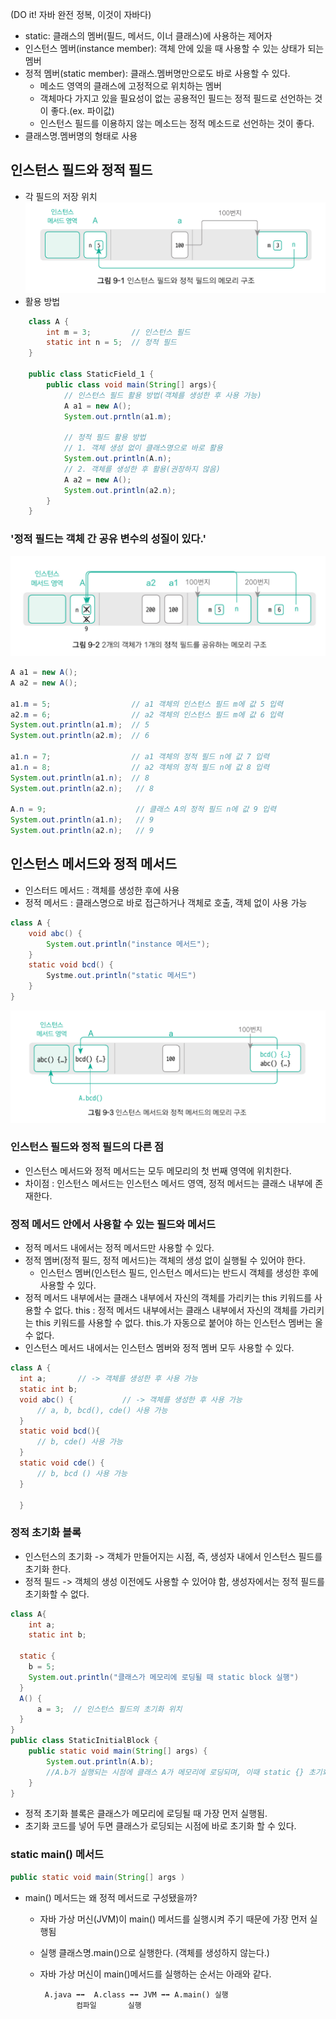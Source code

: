(DO it! 자바 완전 정복, 이것이 자바다)
- static: 클래스의 멤버(필드, 메서드, 이너 클래스)에 사용하는 제어자
- 인스턴스 멤버(instance member): 객체 안에 있을 때 사용할 수 있는 상태가 되는 멤버
- 정적 멤버(static member): 클래스.멤버명만으로도 바로 사용할 수 있다.
  - 메소드 영역의 클래스에 고정적으로 위치하는 멤버
  - 객체마다 가지고 있을 필요성이 없는 공용적인 필드는 정적 필드로 선언하는 것이 좋다.(ex. 파이값)
  - 인스턴스 필드를 이용하지 않는 메소드는 정적 메소드로 선언하는 것이 좋다.
- 클래스명.멤버명의 형태로 사용

## 인스턴스 필드와 정적 필드
- 각 필드의 저장 위치
![img_1.png](img/static2.png)
- 활용 방법
```java
    class A {
        int m = 3;         // 인스턴스 필드
        static int n = 5;  // 정적 필드
    }
    
    public class StaticField_1 {
        public class void main(String[] args){
            // 인스턴스 필드 활용 방법(객체를 생성한 후 사용 가능)
            A a1 = new A();
            System.out.prntln(a1.m);
            
            // 정적 필드 활용 방법
            // 1. 객체 생성 없이 클래스명으로 바로 활용
            System.out.println(A.n);
            // 2. 객체를 생성한 후 활용(권장하지 않음)
            A a2 = new A();
            System.out.println(a2.n);
        }
    }
```

### '정적 필드는 객체 간 공유 변수의 성질이 있다.'
![img.png](img/static1.png)
```java
A a1 = new A();
A a2 = new A();

a1.m = 5;                  // a1 객체의 인스턴스 필드 m에 값 5 입력
a2.m = 6;                  // a2 객체의 인스턴스 필드 m에 값 6 입력
System.out.println(a1.m);  // 5
System.out.println(a2.m);  // 6

a1.n = 7;                  // a1 객체의 정적 필드 n에 값 7 입력
a1.n = 8;                  // a2 객체의 정적 필드 n에 값 8 입력
System.out.println(a1.n);  // 8
System.out.println(a2.n);   // 8

A.n = 9;                    // 클래스 A의 정적 필드 n에 값 9 입력
System.out.println(a1.n);   // 9
System.out.println(a2.n);   // 9
```

## 인스턴스 메서드와 정적 메서드
- 인스터드 메서드 : 객체를 생성한 후에 사용
- 정적 메서드 : 클래스명으로 바로 접근하거나 객체로 호출, 객체 없이 사용 가능
```java
class A {
    void abc() {
        System.out.println("instance 메서드");
    }
    static void bcd() {
        Systme.out.println("static 메서드")
    }
}
```
![img_2.png](img/static3.png)
### 인스턴스 필드와 정적 필드의 다른 점
- 인스턴스 메서드와 정적 메서드는 모두 메모리의 첫 번째 영역에 위치한다.
- 차이점 : 인스턴스 메서드는 인스턴스 메서드 영역, 정적 메서드는 클래스 내부에 존재한다.


### 정적 메서드 안에서 사용할 수 있는 필드와 메서드
- 정적 메서드 내에서는 정적 메서드만 사용할 수 있다.
- 정적 멤버(정적 필드, 정적 메서드)는 객체의 생성 없이 실행될 수 있어야 한다.
  - 인스턴스 멤버(인스턴스 필드, 인스턴스 메서드)는 반드시 객체를 생성한 후에 사용할 수 있다.
- 정적 메서드 내부에서는 클래스 내부에서 자신의 객체를 가리키는 this 키워드를 사용할 수 없다.
  this : 정적 메서드 내부에서는 클래스 내부에서 자신의 객체를 가리키는 this 키워드를 사용할 수 없다.
  this.가 자동으로 붙어야 하는 인스턴스 멤버는 올 수 없다.
- 인스턴스 메서드 내에서는 인스턴스 멤버와 정적 멤버 모두 사용할 수 있다.

```java
class A {
  int a;       // -> 객체를 생성한 후 사용 가능
  static int b;    
  void abc() {           // -> 객체를 생성한 후 사용 가능
      // a, b, bcd(), cde() 사용 가능 
  }
  static void bcd(){
      // b, cde() 사용 가능
  }
  static void cde() {
      // b, bcd () 사용 가능
  }
  
  }
```

### 정적 초기화 블록
- 인스턴스의 초기화 -> 객체가 만들어지는 시점, 즉, 생성자 내에서 인스턴스 필드를 초기화 한다.
- 정적 필드 -> 객체의 생성 이전에도 사용할 수 있어야 함, 생성자에서는 정적 필드를 초기화할 수 없다.

```java
class A{
    int a;
    static int b;

  static {
    b = 5;
    System.out.println("클래스가 메모리에 로딩될 때 static block 실행")
  }
  A() {
      a = 3;  // 인스턴스 필드의 초기화 위치
  }
}
public class StaticInitialBlock {
    public static void main(String[] args) {
        System.out.println(A.b);         
        //A.b가 실행되는 시점에 클래스 A가 메모리에 로딩되며, 이때 static {} 초기화 블록이 실행됨
    }
}

```
- 정적 초기화 블록은 클래스가 메모리에 로딩될 때 가장 먼저 실행됨. 
- 초기화 코드를 넣어 두면 클래스가 로딩되는 시점에 바로 초기화 할 수 있다.

### static main() 메서드
```java
public static void main(String[] args )
```
- main() 메서드는 왜 정적 메서드로 구성됐을까?
  - 자바 가상 머신(JVM)이 main() 메서드를 실행시켜 주기 때문에 가장 먼저 실행됨
  - 실행 클래스명.main()으로 실행한다. (객체를 생성하지 않는다.)
  - 자바 가상 머신이 main()메서드를 실행하는 순서는 아래와 같다.

         A.java ➡️➡️  A.class ➡️➡️ JVM ➡️➡️ A.main() 실행
                컴파일       실행      